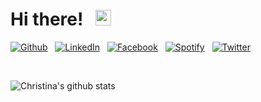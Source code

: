 <h1>
 Hi there! &nbsp; <img src="https://raw.githubusercontent.com/MartinHeinz/MartinHeinz/master/wave.gif" width="25px">
</h1>

<!-- social media bottoms -->
[![Github][icon1_3]][1] 
&nbsp;
[![LinkedIn][icon3_1]][3] 
&nbsp;
[![Facebook][icon4_3]][4] 
&nbsp;
[![Spotify][icon5_1]][5] 
&nbsp;
[![Twitter][icon6_1]][6] 
&nbsp;
<!-- [![CV][icon2_1]][2] 
&nbsp; -->

<br>

<!-- [icon_2_1]: -->
<!--icons -->
<!-- icons with padding -->
[icon1_1]: http://i.imgur.com/0o48UoR.png (github icon with padding)
[icon3_1]: https://img.shields.io/badge/LinkedIn-0077B5?style=for-the-badge-m&logo=linkedin&logoColor=black
[icon4_1]: http://i.imgur.com/P3YfQoD.png (facebook icon with padding)
[icon5_1]: https://img.shields.io/badge/Spotify-1ED760?&style=for-the-badge-m&logo=spotify&logoColor=black
[icon6_1]: https://img.shields.io/badge/Twitter-1DA1F2?style=for-the-badge-m&logo=twitter&logoColor=black

<!-- icons without padding -->
[icon1_2]: http://i.imgur.com/9I6NRUm.png (github icon without padding)
[icon1_3]: https://img.shields.io/badge/GitHub-100000?style=for-the-badge-m&logo=github&logoColor=white
[icon2_2]: https://img.shields.io/badge/Resumé-4285F4?style=for-the-badge-m&logo=google-drive&logoColor=black
[icon3_2]: https://img.shields.io/badge/LinkedIn-0077B5?style=for-the-badge-m&logo=linkedin&logoColor=black
[icon4_2]: http://i.imgur.com/fep1WsG.png (facebook icon without padding)
[icon4_3]: https://img.shields.io/badge/Facebook-1877F2?style=for-the-badge-m&logo=facebook&logoColor=black
<!-- [icon5_2]: -->
<!-- Please don't remove this: Grab your social icons from https://github.com/carlsednaoui/gitsocial -->
<!-- [2]: -->
<!-- links to social media accounts -->
[1]: https://github.com/cpapasotiri
[3]: www.linkedin.com/in/cpapasotiri
[4]: https://www.facebook.com/cpapasotiri
[5]: https://open.spotify.com/user/21dlas6i77h7hocosdiri4q6y
[6]: https://twitter.com/cpapasotiri

<!-- Statistics -->
![Christina's github stats](https://github-readme-stats.vercel.app/api?username=cpapasotiri&count_private=True&show_icons=true&theme=react&hide_title=true&line_height=22pt&hide=issues,prs,contribs&hide_rank=True)
